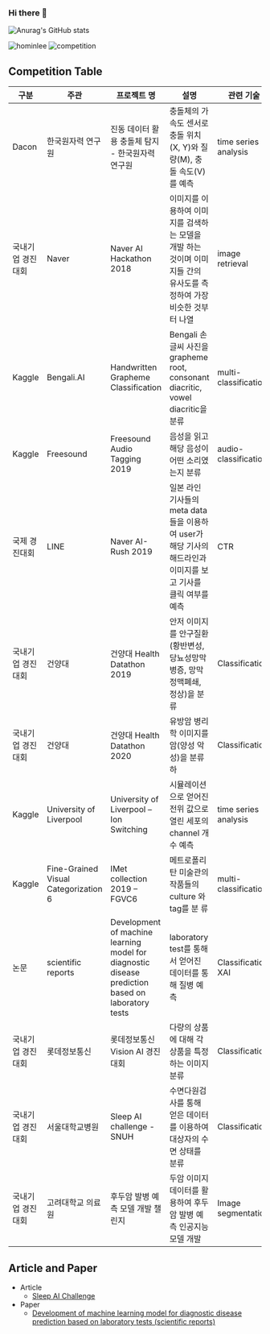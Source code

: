 ### Hi there 👋

  ![Anurag's GitHub stats](https://github-readme-stats.vercel.app/api?username=DShomin&show_icons=true&theme=dracula)
  
  ![hominlee](https://road-to-kaggle-grandmaster.vercel.app/api/simple/{hominlee})
  ![competition](https://road-to-kaggle-grandmaster.vercel.app/api/badges/hominlee/competition)
<!--
**DShomin/DShomin** is a ✨ _special_ ✨ repository because its `README.md` (this file) appears on your GitHub profile.

Here are some ideas to get you started:

- 🔭 I’m currently working on ...
- 🌱 I’m currently learning ...
- 👯 I’m looking to collaborate on ...
- 🤔 I’m looking for help with ...
- 💬 Ask me about ...
- 📫 How to reach me: ...
- 😄 Pronouns: ...
- ⚡ Fun fact: ...
-->

## Competition Table
| 구분  | 주관  | 프로젝트 명 | 설명  | 관련 기술 | 결과  |
| --- | --- | --- | --- | --- | --- |
| Dacon | 한국원자력 연구원 | 진동 데이터 활용 충돌체 탐지 \- 한국원자력 연구원 | 충돌체의 가속도 센서로 충돌 위치(X, Y)와 질량(M), 충돌 속도(V)를 예측 | time series analysis | 6위  |
| 국내기업 경진대회 | Naver | Naver AI Hackathon 2018 | 이미지를 이용하여 이미지를 검색하는 모델을 개발 하는 것이며 이미지들 간의 유사도를 측정하여 가장 비슷한 것부터 나열 | image retrieval | 10위 |
| Kaggle | Bengali.AI | Handwritten Grapheme Classification | Bengali 손글씨 사진을 grapheme root, consonant diacritic, vowel diacritic을 분류 | multi-classification | 동메달 상위 10% |
| Kaggle | Freesound | Freesound Audio Tagging 2019 | 음성을 읽고 해당 음성이 어떤 소리였는지 분류 | audio-classification | 동메달 상위 9% |
| 국제 경진대회 | LINE | Naver AI-Rush 2019 | 일본 라인 기사들의 meta data들을 이용하여 user가 해당 기사의 해드라인과 이미지를 보고 기사를 클릭 여부를 예측 | CTR | 5위  |
| 국내기업 경진대회 | 건양대 | 건양대 Health Datathon 2019 | 안저 이미지를 안구질환(황반변성, 당뇨성망막병증, 망막정맥폐쇄, 정상)을 분류 | Classification | 3위  |
| 국내기업 경진대회 | 건양대 | 건양대 Health Datathon 2020 | 유방암 병리학 이미지를 암(양성 악성)을 분류하 | Classification | 2위  |
| Kaggle | University of Liverpool | University of Liverpool – Ion Switching | 시뮬레이션으로 얻어진 전위 값으로 열린 세포의 channel 개수 예측 | time series analysis | 은메달 상위 4% |
| Kaggle | Fine-Grained Visual Categorization 6 | IMet collection 2019 – FGVC6 | 메트로폴리탄 미술관의 작품들의 culture 와 tag를 분 류 | multi-classification | 동메달 상위 13% |
| 논문  | scientific reports | Development of machine learning model for diagnostic disease prediction based on laboratory tests | laboratory test를 통해서 얻어진 데이터를 통해 질병 예측 | Classification, XAI | 저널 등재 |
| 국내기업 경진대회 | 롯데정보통신 | 롯데정보통신 Vision AI 경진대회 | 다량의 상품에 대해 각 상품을 특정하는 이미지 분류 | Classification | 1위 🎉 |
| 국내기업 경진대회 | 서울대학교병원 | Sleep AI challenge - SNUH | 수면다원검사를 통해 얻은 데이터를 이용하여 대상자의 수면 상태를 분류 | Classification | 1위 🎉 |
| 국내기업 경진대회 | 고려대학교 의료원 | 후두암 발병 예측 모델 개발 챌린지 | 두암 이미지 데이터를 활용하여 후두암 발병 예측 인공지능 모델 개발 | Image segmentation | 2위 최우수상 |

## Article and Paper
- Article
  - [Sleep AI Challenge](http://www.aitimes.kr/news/articleView.html?idxno=20318)
- Paper
  - [Development of machine learning model for diagnostic disease prediction based on laboratory tests (scientific reports)](https://www.nature.com/articles/s41598-021-87171-5)
